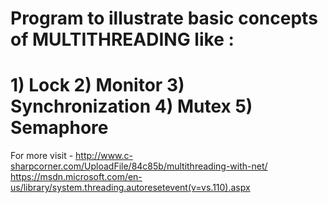 # Program to illustrate basic concepts of MULTITHREADING like :
# 1) Lock 2) Monitor  3) Synchronization 4) Mutex  5) Semaphore
For more visit -
http://www.c-sharpcorner.com/UploadFile/84c85b/multithreading-with-net/
https://msdn.microsoft.com/en-us/library/system.threading.autoresetevent(v=vs.110).aspx
